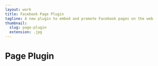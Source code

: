 ```yaml
---
layout: work
title: Facebook Page Plugin
tagline: A new plugin to embed and promote Facebook pages on the web
thumbnail:
  slug: page-plugin
  extension: .jpg
---
```


<h1>Page Plugin</h1>